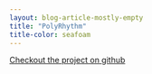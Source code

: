 ```yaml
---
layout: blog-article-mostly-empty
title: "PolyRhythm"
title-color: seafoam
---
```


<a href="https://github.com/imdevan/polyrhythm" class="base--a">
    <span class="project--external-link">
        Checkout the project on github
    </span>
</a>
